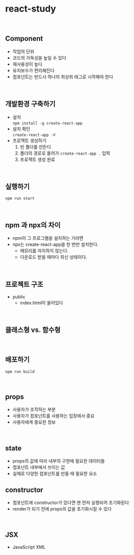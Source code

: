 # react-study

<br>

## Component
- 작업의 단위
- 코드의 가독성을 높일 수 있다
- 재사용성이 높다
- 유지보수가 편리해진다
- 컴포넌트는 반드시 하나의 최상위 태그로 시작해야 한다

<br>

## 개발환경 구축하기
- 설치 <br>
`npm install -g create-react-app`
- 설치 확인 <br>
`create-react-app -V`
- 프로젝트 생성하기
  1. 빈 폴더를 만든다
  2. 폴더의 경로로 들어가 `create-react-app .` 입력
  3. 프로젝트 생성 완료

<br>

## 실행하기
`npm run start`

<br>

## npm 과 npx의 차이
- npm이 그 프로그램을 설치하는 거라면
- npx는 create-react-app을 한 번만 설치한다.
  - 메모리를 차지하지 않는다.
  - 다운로드 받을 때마다 최신 상태이다.

<br>

## 프로젝트 구조
- public
  - index.html이 들어있다

<br>

## 클래스형 vs. 함수형

<br>

## 배포하기
`npm run build`

<br>

## props
- 사용자가 조작하는 부분
- 사용자가 컴포넌트를 사용하는 입장에서 중요
- 사용자에게 중요한 정보

<br>

## state
- props의 값에 따라 내부의 구현에 필요한 데이터들
- 컴포넌트 내부에서 쓰이는 값
- 실제로 다양한 컴포넌트를 만들 때 필요한 요소

## constructor
- 컴포넌트에 constructor가 있다면 맨 먼저 실행되어 초기화된다
- render가 되기 전에 props의 값을 초기화시킬 수 있다


<br>

## JSX
- JavaScript XML